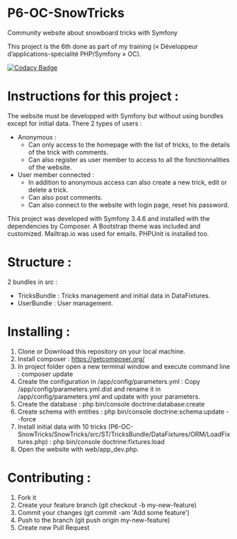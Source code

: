 # P6-OC-SnowTricks
Community website about snowboard tricks with Symfony

This project is the 6th done as part of my training (« Développeur d’applications-spécialité PHP/Symfony » OC).

[![Codacy Badge](https://api.codacy.com/project/badge/Grade/681cc0192f9f4db6afe2d04b3e233f1c)](https://www.codacy.com/app/caroleguardiola/P6-OC-SnowTricks?utm_source=github.com&amp;utm_medium=referral&amp;utm_content=caroleguardiola/P6-OC-SnowTricks&amp;utm_campaign=Badge_Grade)

# Instructions for this project :
The website must be developped with Symfony but without using bundles except for initial data.
There 2 types of users :
* 	Anonymous : 
	* 	Can only access to the homepage with the list of tricks, to the details of the trick with comments.
	* 	Can also register as user member to access to all the fonctionnalities of the website.
* 	User member connected : 
	* 	In addition to anonymous access can also create a new trick, edit or delete a trick.
	* 	Can also post comments.
	* 	Can also connect to the website with login page, reset his password.


This project was developed with Symfony 3.4.6 and installed with the dependencies by Composer.
A Bootstrap theme was included and customized.
Mailtrap.io was used for emails.
PHPUnit is installed too.


# Structure :
2 bundles in src :
* 	TricksBundle : Tricks management and initial data in DataFixtures.
* 	UserBundle : User management.


# Installing :
1.	Clone or Download this repository on your local machine.
2.	Install composer : https://getcomposer.org/
3.	In project folder open a new terminal window and execute command line : composer update
4. 	Create the configuration in /app/config/parameters.yml :
	Copy /app/config/parameters.yml.dist and rename it in /app/config/parameters.yml and update with your parameters.
5. 	Create the database : php bin/console doctrine:database:create
6. 	Create schema with entities : php bin/console doctrine:schema:update --force
7. 	Install initial data with 10 tricks (P6-OC-SnowTricks/SnowTricks/src/ST/TricksBundle/DataFixtures/ORM/LoadFixtures.php) : php bin/console doctrine:fixtures:load
8. 	Open the website with web/app_dev.php.


# Contributing :
1.	Fork it
2.	Create your feature branch (git checkout -b my-new-feature)
3.	Commit your changes (git commit -am 'Add some feature')
4.	Push to the branch (git push origin my-new-feature)
5.	Create new Pull Request

